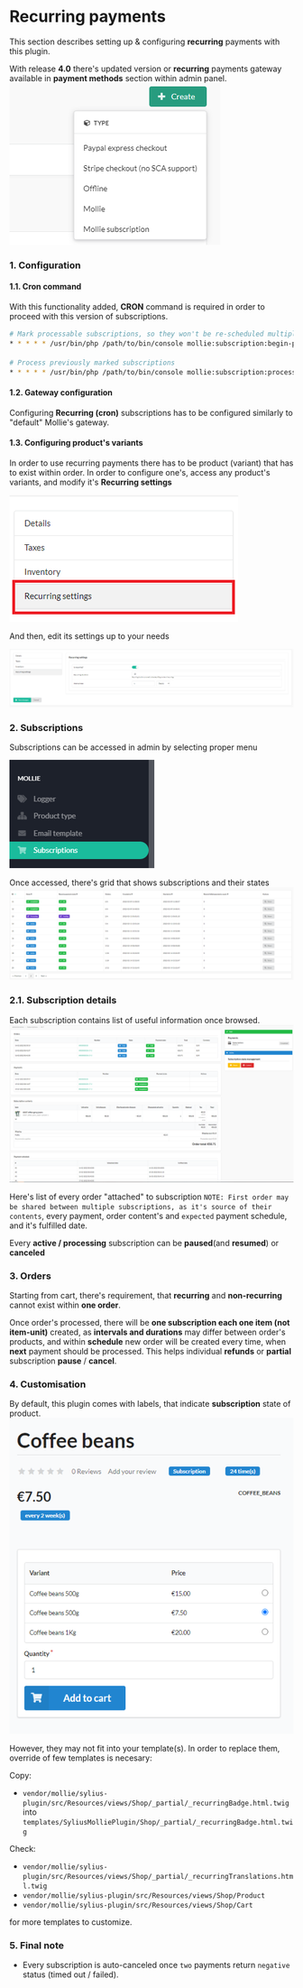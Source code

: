# Recurring payments

This section describes setting up & configuring **recurring** payments with this plugin.

With release **4.0** there's updated version or **recurring** payments gateway available in **payment methods** section within admin panel.
![subscription.png](subscription.png)

### 1. Configuration
#### 1.1. Cron command
With this functionality added, **CRON** command is required in order to proceed with this version of subscriptions.
```bash
# Mark processable subscriptions, so they won't be re-scheduled multiple times
* * * * * /usr/bin/php /path/to/bin/console mollie:subscription:begin-processing

# Process previously marked subscriptions
* * * * * /usr/bin/php /path/to/bin/console mollie:subscription:process
```

#### 1.2. Gateway configuration
Configuring **Recurring (cron)** subscriptions has to be configured similarly to "default" Mollie's gateway. 

#### 1.3. Configuring product's variants
In order to use recurring payments there has to be product (variant) that has to exist within order.
In order to configure one's, access any product's variants, and modify it's **Recurring settings**

![subscription_admin_variant.png](subscription_admin_variant.png)


And then, edit its settings up to your needs

![subscription_admin_variant_settings.png](subscription_admin_variant_settings.png)

### 2. Subscriptions
Subscriptions can be accessed in admin by selecting proper menu

![subscription_admin_menu.png](subscription_admin_menu.png)


Once accessed, there's grid that shows subscriptions and their states
![subscription_admin_grid.png](subscription_admin_grid.png)


### 2.1. Subscription details
Each subscription contains list of useful information once browsed.
![subscription_admin_details.png](subscription_admin_details.png)


Here's list of every order "attached" to subscription `NOTE: First order may be shared between multiple subscriptions, as it's source of their contents`, every payment, order content's and `expected` payment schedule, and it's fulfilled date.

Every **active / processing** subscription can be **paused**(and **resumed**) or **canceled**

### 3. Orders
Starting from cart, there's requirement, that **recurring** and **non-recurring** cannot exist within **one order**.

Once order's processed, there will be **one subscription each one item (not item-unit)** created, as **intervals and durations** may differ between order's products, and within **schedule** new order will be created every time, when **next** payment should be processed.
This helps individual **refunds** or **partial** subscription **pause** / **cancel**.


### 4. Customisation
By default, this plugin comes with labels, that indicate **subscription** state of product.
![subscription_product_variants.png](subscription_product_variants.png)

However, they may not fit into your template(s). In order to replace them, override of few templates is necesary:

Copy:
* `vendor/mollie/sylius-plugin/src/Resources/views/Shop/_partial/_recurringBadge.html.twig` into `templates/SyliusMolliePlugin/Shop/_partial/_recurringBadge.html.twig`

Check:
* `vendor/mollie/sylius-plugin/src/Resources/views/Shop/_partial/_recurringTranslations.html.twig`
* `vendor/mollie/sylius-plugin/src/Resources/views/Shop/Product`
* `vendor/mollie/sylius-plugin/src/Resources/views/Shop/Cart`

for more templates to customize.


### 5. Final note
* Every subscription is auto-canceled once `two` payments return `negative` status (timed out / failed).
